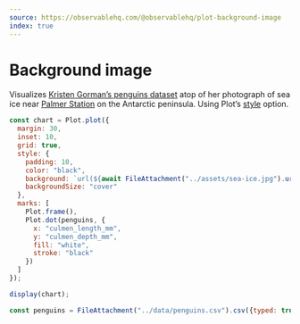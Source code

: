 ```yaml
---
source: https://observablehq.com/@observablehq/plot-background-image
index: true
---
```


# Background image

Visualizes [Kristen Gorman’s penguins dataset](https://allisonhorst.github.io/palmerpenguins/) atop of her photograph of sea ice near [Palmer Station](https://en.wikipedia.org/wiki/Palmer_Station) on the Antarctic peninsula. Using Plot’s [style](https://observablehq.com/plot/features/plots) option.

```js echo
const chart = Plot.plot({
  margin: 30,
  inset: 10,
  grid: true,
  style: {
    padding: 10,
    color: "black",
    background: `url(${await FileAttachment("../assets/sea-ice.jpg").url()})`,
    backgroundSize: "cover"
  },
  marks: [
    Plot.frame(),
    Plot.dot(penguins, {
      x: "culmen_length_mm",
      y: "culmen_depth_mm",
      fill: "white",
      stroke: "black"
    })
  ]
});

display(chart);
```

```js echo
const penguins = FileAttachment("../data/penguins.csv").csv({typed: true});
```
